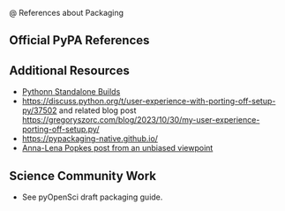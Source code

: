 @ References about Packaging

## Official PyPA References

## Additional Resources

- [Pythonn Standalone Builds](https://gregoryszorc.com/docs/python-build-standalone/main/)
- https://discuss.python.org/t/user-experience-with-porting-off-setup-py/37502 and related blog post https://gregoryszorc.com/blog/2023/10/30/my-user-experience-porting-off-setup.py/
- https://pypackaging-native.github.io/
- [Anna-Lena Popkes post from an unbiased viewpoint](https://alpopkes.com/posts/python/packaging_tools/)

## Science Community Work

- See pyOpenSci draft packaging guide.
